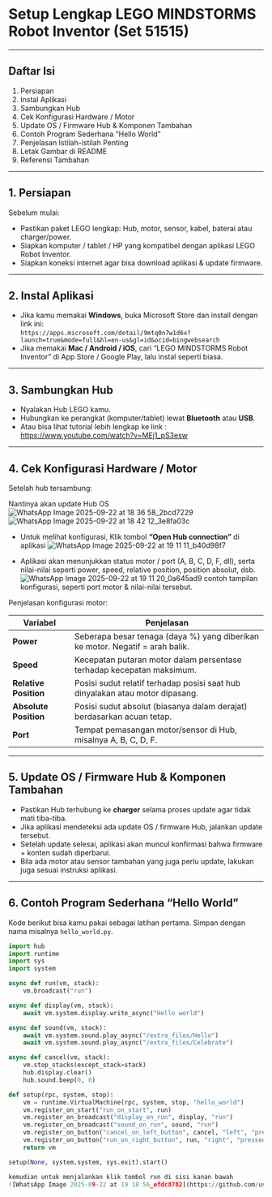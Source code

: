 # Setup Lengkap LEGO MINDSTORMS Robot Inventor (Set 51515)

---

## Daftar Isi

1. Persiapan  
2. Instal Aplikasi  
3. Sambungkan Hub  
4. Cek Konfigurasi Hardware / Motor  
5. Update OS / Firmware Hub & Komponen Tambahan  
6. Contoh Program Sederhana “Hello World”  
7. Penjelasan Istilah-istilah Penting  
8. Letak Gambar di README  
9. Referensi Tambahan  

---

## 1. Persiapan

Sebelum mulai:

- Pastikan paket LEGO lengkap: Hub, motor, sensor, kabel, baterai atau charger/power.  
- Siapkan komputer / tablet / HP yang kompatibel dengan aplikasi LEGO Robot Inventor.  
- Siapkan koneksi internet agar bisa download aplikasi & update firmware.  

---

## 2. Instal Aplikasi

- Jika kamu memakai **Windows**, buka Microsoft Store dan install dengan link ini:  
  `https://apps.microsoft.com/detail/9mtq0n7w1d6x?launch=true&mode=full&hl=en-us&gl=id&ocid=bingwebsearch`  
- Jika memakai **Mac / Android / iOS**, cari “LEGO MINDSTORMS Robot Inventor” di App Store / Google Play, lalu instal seperti biasa.

---

## 3. Sambungkan Hub

- Nyalakan Hub LEGO kamu.  
- Hubungkan ke perangkat (komputer/tablet) lewat **Bluetooth** atau **USB**.
- Atau bisa lihat tutorial lebih lengkap ke link : https://www.youtube.com/watch?v=MEj1_pS3esw

---

## 4. Cek Konfigurasi Hardware / Motor

Setelah hub tersambung:

Nantinya akan update Hub OS
 ![WhatsApp Image 2025-09-22 at 18 36 58_2bcd7229](https://github.com/user-attachments/assets/3453efde-8a11-4c43-a5e4-65e4674ac9f4)
 ![WhatsApp Image 2025-09-22 at 18 42 12_3e8fa03c](https://github.com/user-attachments/assets/e9a868be-ef54-490e-bdc2-c845ff84f9f2)

- Untuk melihat konfigurasi, Klik tombol **“Open Hub connection”** di aplikasi
  ![WhatsApp Image 2025-09-22 at 19 11 11_b40d98f7](https://github.com/user-attachments/assets/ff60885e-ff1c-46f7-b478-a87426970cee)

- Aplikasi akan menunjukkan status motor / port (A, B, C, D, F, dll), serta nilai-nilai seperti power, speed, relative position, position absolut, dsb.  
![WhatsApp Image 2025-09-22 at 19 11 20_0a645ad9](https://github.com/user-attachments/assets/1fe1ba9b-1212-4e0e-91ff-4dd6321325d4)
  contoh tampilan konfigurasi, seperti port motor & nilai-nilai tersebut.

Penjelasan konfigurasi motor:

| Variabel            | Penjelasan                                                                |
|----------------------|------------------------------------------------------------------------|
| **Power**            | Seberapa besar tenaga (daya %) yang diberikan ke motor. Negatif = arah balik. |
| **Speed**            | Kecepatan putaran motor dalam persentase terhadap kecepatan maksimum.  |
| **Relative Position**| Posisi sudut relatif terhadap posisi saat hub dinyalakan atau motor dipasang. |
| **Absolute Position**| Posisi sudut absolut (biasanya dalam derajat) berdasarkan acuan tetap. |
| **Port**             | Tempat pemasangan motor/sensor di Hub, misalnya A, B, C, D, F.         |

---

## 5. Update OS / Firmware Hub & Komponen Tambahan

- Pastikan Hub terhubung ke **charger** selama proses update agar tidak mati tiba-tiba.  
- Jika aplikasi mendeteksi ada update OS / firmware Hub, jalankan update tersebut.  
- Setelah update selesai, aplikasi akan muncul konfirmasi bahwa firmware + konten sudah diperbarui.  
- Bila ada motor atau sensor tambahan yang juga perlu update, lakukan juga sesuai instruksi aplikasi.

---

## 6. Contoh Program Sederhana “Hello World”

Kode berikut bisa kamu pakai sebagai latihan pertama. Simpan dengan nama misalnya `hello_world.py`.

```python
import hub
import runtime
import sys
import system

async def run(vm, stack):
    vm.broadcast("run")

async def display(vm, stack):
    await vm.system.display.write_async("Hello world")

async def sound(vm, stack):
    await vm.system.sound.play_async("/extra_files/Hello")
    await vm.system.sound.play_async("/extra_files/Celebrate")

async def cancel(vm, stack):
    vm.stop_stacks(except_stack=stack)
    hub.display.clear()
    hub.sound.beep(0, 0)

def setup(rpc, system, stop):
    vm = runtime.VirtualMachine(rpc, system, stop, "hello_world")
    vm.register_on_start("run_on_start", run)
    vm.register_on_broadcast("display_on_run", display, "run")
    vm.register_on_broadcast("sound_on_run", sound, "run")
    vm.register_on_button("cancel_on_left_button", cancel, "left", "pressed")
    vm.register_on_button("run_on_right_button", run, "right", "pressed")
    return vm

setup(None, system.system, sys.exit).start()

kemudian untuk menjalankan klik tombol run di sisi kanan bawah 
![WhatsApp Image 2025-09-22 at 19 18 56_efdc8782](https://github.com/user-attachments/assets/b881df23-c050-4129-aadb-ceee4dc6f180)

